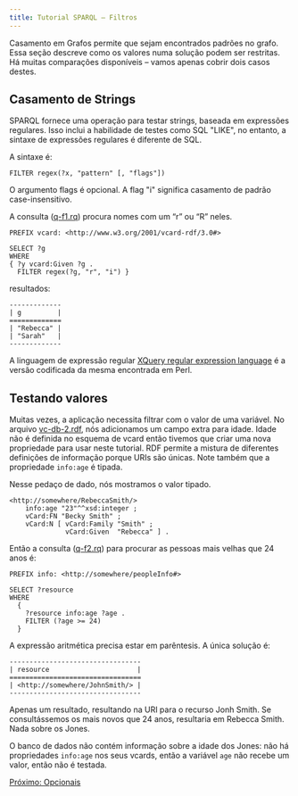 ```yaml
---
title: Tutorial SPARQL – Filtros
---
```


Casamento em Grafos permite que sejam encontrados padrões no grafo. Essa seção descreve como os valores numa solução podem ser restritas. Há muitas comparações disponíveis – vamos apenas cobrir dois casos destes.

## Casamento de Strings

SPARQL fornece uma operação para testar strings, baseada em expressões regulares. Isso inclui a habilidade de testes como SQL "LIKE", no entanto, a sintaxe de expressões regulares é diferente de SQL.

A sintaxe é:

```sparql
FILTER regex(?x, "pattern" [, "flags"])
```

O argumento flags é opcional. A flag "i" significa casamento de padrão case-insensitivo.

A consulta ([q-f1.rq](sparql_data/q-f1.rq)) procura nomes com um “r” ou “R” neles.

```sparql
PREFIX vcard: <http://www.w3.org/2001/vcard-rdf/3.0#>

SELECT ?g
WHERE
{ ?y vcard:Given ?g .
  FILTER regex(?g, "r", "i") }
```

resultados:

```turtle
-------------
| g         |
=============
| "Rebecca" |
| "Sarah"   |
-------------
```

A linguagem de expressão regular 
[XQuery regular expression language](https://www.w3.org/TR/xpath-functions/#regex-syntax)
é a versão codificada da mesma encontrada em Perl.

## Testando valores

Muitas vezes, a aplicação necessita filtrar com o valor de uma variável. No arquivo [vc-db-2.rdf](sparql_data/vc-db-2.rdf), nós adicionamos um campo extra para idade. Idade não é definida no esquema de vcard então tivemos que criar uma nova propriedade para usar neste tutorial. RDF permite a mistura de diferentes definições de informação porque URIs são únicas. Note também que a propriedade `info:age` é tipada.

Nesse pedaço de dado, nós mostramos o valor tipado.

```sparql
<http://somewhere/RebeccaSmith/>
    info:age "23"^^xsd:integer ;
    vCard:FN "Becky Smith" ;
    vCard:N [ vCard:Family "Smith" ;
              vCard:Given  "Rebecca" ] .
```

Então a consulta ([q-f2.rq](sparql_data/q-f2.rq)) para procurar as pessoas mais velhas que 24 anos é:

```sparql
PREFIX info: <http://somewhere/peopleInfo#>

SELECT ?resource
WHERE
  {
    ?resource info:age ?age .
    FILTER (?age >= 24)
  }
```

A expressão aritmética precisa estar em parêntesis. A única solução é:

```turtle
---------------------------------
| resource                      |
=================================
| <http://somewhere/JohnSmith/> |
---------------------------------
```

Apenas um resultado, resultando na URI para o recurso Jonh Smith. Se consultássemos os mais novos que 24 anos, resultaria em Rebecca Smith. Nada sobre os Jones.

O banco de dados não contém informação sobre a idade dos Jones: não há propriedades `info:age` nos seus vcards, então a variável `age` não recebe um valor, então não é testada. 

[Próximo: Opcionais](sparql_optionals_pt.html)



